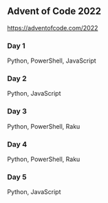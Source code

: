 ## Advent of Code 2022

https://adventofcode.com/2022

### Day 1

Python, PowerShell, JavaScript

### Day 2

Python, JavaScript

### Day 3

Python, PowerShell, Raku

### Day 4

Python, PowerShell, Raku

### Day 5

Python, JavaScript
